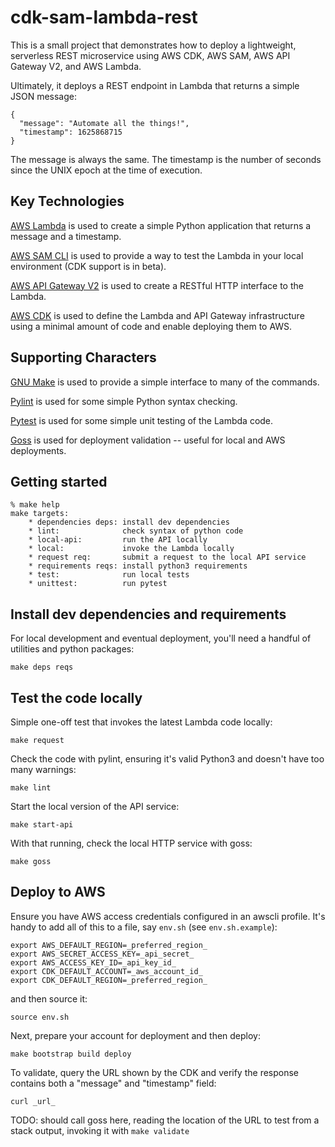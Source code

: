 # cdk-sam-lambda-rest

This is a small project that demonstrates how to deploy a lightweight,
serverless REST microservice using AWS CDK, AWS SAM, AWS API Gateway V2,
and AWS Lambda.

Ultimately, it deploys a REST endpoint in Lambda that returns a simple
JSON message:

    {
      "message": "Automate all the things!",
      "timestamp": 1625868715
    }

The message is always the same. The timestamp is the number of seconds
since the UNIX epoch at the time of execution.


## Key Technologies

[AWS Lambda](https://docs.aws.amazon.com/lambda/latest/dg/python-handler.html)
is used to create a simple Python application that returns a message and a timestamp.

[AWS SAM CLI](https://docs.aws.amazon.com/serverless-application-model/latest/developerguide/serverless-cdk-getting-started.html)
is used to provide a way to test the Lambda in your local environment (CDK support is in beta).

[AWS API Gateway V2](https://docs.aws.amazon.com/apigateway/latest/developerguide/http-api-develop-integrations-lambda.html)
is used to create a RESTful HTTP interface to the Lambda.

[AWS CDK](https://aws.amazon.com/blogs/compute/better-together-aws-sam-and-aws-cdk/)
is used to define the Lambda and API Gateway infrastructure using
a minimal amount of code and enable deploying them to AWS.


## Supporting Characters

[GNU Make](https://www.gnu.org/software/make/manual/) is used to provide a simple interface to many of the commands.

[Pylint](https://pylint.org/) is used for some simple Python syntax checking.

[Pytest](https://pytest.org/) is used for some simple unit testing of the Lambda code.

[Goss](https://goss.rocks/) is used for deployment validation -- useful for local and AWS deployments.


## Getting started

```
% make help
make targets:
    * dependencies deps: install dev dependencies
    * lint:              check syntax of python code
    * local-api:         run the API locally
    * local:             invoke the Lambda locally
    * request req:       submit a request to the local API service
    * requirements reqs: install python3 requirements
    * test:              run local tests
    * unittest:          run pytest
```

## Install dev dependencies and requirements

For local development and eventual deployment,
you'll need a handful of utilities and python
packages:

    make deps reqs


## Test the code locally

Simple one-off test that invokes the latest Lambda code locally:

    make request


Check the code with pylint, ensuring it's valid Python3 and doesn't
have too many warnings:

    make lint


Start the local version of the API service:

    make start-api


With that running, check the local HTTP service with goss:

    make goss


## Deploy to AWS

Ensure you have AWS access credentials configured in an awscli profile.
It's handy to add all of this to a file, say `env.sh` (see `env.sh.example`):

    export AWS_DEFAULT_REGION=_preferred_region_
    export AWS_SECRET_ACCESS_KEY=_api_secret_
    export AWS_ACCESS_KEY_ID=_api_key_id_
    export CDK_DEFAULT_ACCOUNT=_aws_account_id_
    export CDK_DEFAULT_REGION=_preferred_region_

and then source it:

    source env.sh

Next, prepare your account for deployment and then deploy:

    make bootstrap build deploy

To validate, query the URL shown by the CDK and verify the response
contains both a "message" and "timestamp" field:

    curl _url_

TODO: should call goss here, reading the location of the URL to
test from a stack output, invoking it with `make validate`
